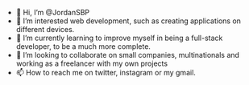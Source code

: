 - 👋 Hi, I’m @JordanSBP
- 👀 I’m interested web development, such as creating applications on different devices.
- 🌱 I’m currently learning to improve myself in being a full-stack developer, to be a much more complete.
- 💞️ I’m looking to collaborate on small companies, multinationals and working as a freelancer with my own projects
- 📫 How to reach me on twitter, instagram or my gmail.

<!---
JordanSBP/JordanSBP is a ✨ special ✨ repository because its `README.md` (this file) appears on your GitHub profile.
You can click the Preview link to take a look at your changes.
--->
